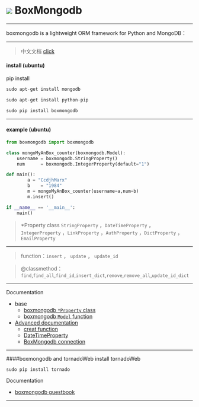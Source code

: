 ![](http://i.v2ex.co/53fQFgQ3.gif) BoxMongodb
==========

----------------------------------------------------------------

boxmongodb is a lightweight ORM framework for Python and MongoDB：

-------------------

> 中文文档 [click](https://github.com/ccdjh/boxmongodb/wiki/ChineseREADME)


#### install (ubuntu)
pip install
``` python
sudo apt-get install mongodb
```
``` python
sudo apt-get install python-pip
```
``` python
sudo pip install boxmongodb
```

-------------------
#### example (ubuntu)

``` python
from boxmongodb import boxmongodb

class mongoMyAnBox_counter(boxmongodb.Model):
    username = boxmongodb.StringProperty()
    num      = boxmongodb.IntegerProperty(default="1")

def main():
        a = "CcdjhMarx"
        b    = "1984"
        m = mongoMyAnBox_counter(username=a,num=b)
        m.insert() 

if __name__ == '__main__':
    main()
```

>*Property class  `StringProperty` ，`DateTimeProperty` ，`IntegerProperty` ，`LinkProperty` ，`AuthProperty` ，`DictProperty` ，`EmailProperty` 

---------------------------------------------------------------

>function：`insert` ， `update` ， `update_id`

>@classmethod：`find`,`find_all`,`find_id`,`insert_dict`,`remove`,`remove_all`,`update_id_dict`


--------------------------------------------------------

Documentation
- base 
    - [boxmongodb `*Property` class](https://github.com/ccdjh/boxmongodb/wiki/EnglishModel)
    - [boxmongodb `Model` function](https://github.com/ccdjh/boxmongodb/wiki/EnglishDef)
- [Advanced documentation](https://github.com/ccdjh/boxmongodb/wiki/EnglishAdvanced#advanced-documentation)
    - [creat function](https://github.com/ccdjh/boxmongodb/wiki/EnglishAdvanced#creat-function)
    - [DateTimeProperty](https://github.com/ccdjh/boxmongodb/wiki/EnglishAdvanced#datetimeproperty)
    - [BoxMongodb connection](https://github.com/ccdjh/boxmongodb/wiki/EnglishAdvanced#boxmongodb-connection)


-------------------
####boxmongodb and tornadoWeb
install tornadoWeb
``` python
sudo pip install tornado
``` 
Documentation
- [boxmongodb guestbook](https://github.com/ccdjh/boxmongodb/wiki/EnglishGuestbook)

-------------------
